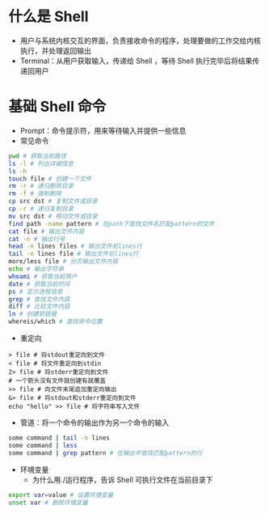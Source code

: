 # 什么是 Shell
 - 用户与系统内核交互的界面，负责接收命令的程序，处理要做的工作交给内核执行，并处理返回输出
 - Terminal：从用户获取输入，传递给 Shell ，等待 Shell 执行完毕后将结果传递回用户
# 基础 Shell 命令
- Prompt：命令提示符，用来等待输入并提供一些信息
- 常见命令
```bash
pwd # 获取当前路径
ls -l # 列出详细信息
ls -h
touch file # 创建一个文件
rm -r # 递归删除目录 
rm -f # 强制删除
cp src dst # 复制文件或目录
cp -r # 递归复制目录
mv src dst # 移动文件或目录
find path -name pattern # 在path下查找文件名匹配pattern的文件
cat file # 输出文件内容 
cat -n # 输出行号
head -n lines files # 输出文件前lines行
tail -n lines file # 输出文件后lines行
more/less file # 分页输出文件内容
echo # 输出字符串
whoami # 获取当前用户
date # 获取当前时间
ps # 显示进程信息
grep # 查找文件内容
diff # 比较文件内容
ln # 创建软链接
whereis/which # 查找命令位置
```
- 重定向
```
> file # 将stdout重定向到文件
< file # 将文件重定向到stdin
2> file # 将stderr重定向到文件
# 一个箭头没有文件就创建有就覆盖
>> file # 向文件末尾追加重定向输出
&> file # 将stdout和stderr重定向到文件
echo "hello" >> file # 将字符串写入文件
```
- 管道：将一个命令的输出作为另一个命令的输入
```bash
some command | tail -n lines 
some command | less 
some command | grep pattern # 在输出中查找匹配pattern的行
```
- 环境变量
	- 为什么用./运行程序，告诉 Shell 可执行文件在当前目录下
```bash
export var=value # 设置环境变量
unset var # 删除环境变量
```

 